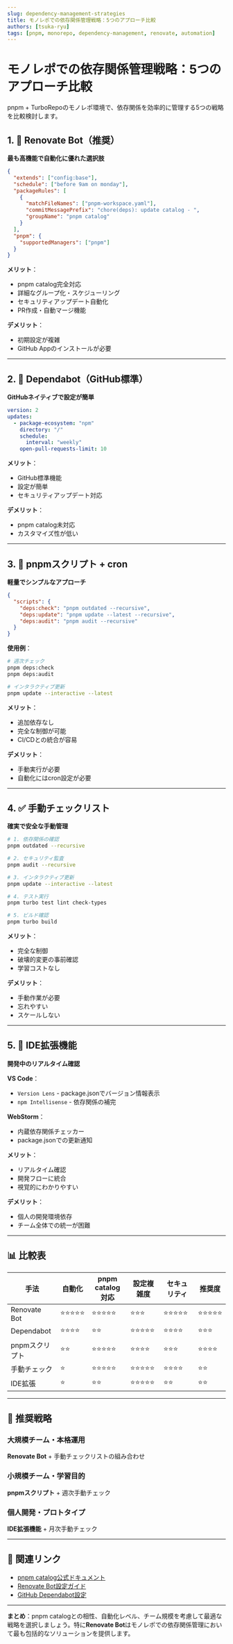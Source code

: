 ```yaml
---
slug: dependency-management-strategies
title: モノレポでの依存関係管理戦略：5つのアプローチ比較
authors: [tsuka-ryu]
tags: [pnpm, monorepo, dependency-management, renovate, automation]
---
```


# モノレポでの依存関係管理戦略：5つのアプローチ比較

pnpm + TurboRepoのモノレポ環境で、依存関係を効率的に管理する5つの戦略を比較検討します。

## 1. 🤖 Renovate Bot（推奨）

**最も高機能で自動化に優れた選択肢**

```json title=".github/renovate.json"
{
  "extends": ["config:base"],
  "schedule": ["before 9am on monday"],
  "packageRules": [
    {
      "matchFileNames": ["pnpm-workspace.yaml"],
      "commitMessagePrefix": "chore(deps): update catalog - ",
      "groupName": "pnpm catalog"
    }
  ],
  "pnpm": {
    "supportedManagers": ["pnpm"]
  }
}
```

**メリット**：
- pnpm catalog完全対応
- 詳細なグループ化・スケジューリング
- セキュリティアップデート自動化
- PR作成・自動マージ機能

**デメリット**：
- 初期設定が複雑
- GitHub Appのインストールが必要

---

## 2. 🔧 Dependabot（GitHub標準）

**GitHubネイティブで設定が簡単**

```yaml title=".github/dependabot.yml"
version: 2
updates:
  - package-ecosystem: "npm"
    directory: "/"
    schedule:
      interval: "weekly"
    open-pull-requests-limit: 10
```

**メリット**：
- GitHub標準機能
- 設定が簡単
- セキュリティアップデート対応

**デメリット**：
- pnpm catalog未対応
- カスタマイズ性が低い

---

## 3. 📜 pnpmスクリプト + cron

**軽量でシンプルなアプローチ**

```json title="package.json"
{
  "scripts": {
    "deps:check": "pnpm outdated --recursive",
    "deps:update": "pnpm update --latest --recursive",
    "deps:audit": "pnpm audit --recursive"
  }
}
```

**使用例**：
```bash
# 週次チェック
pnpm deps:check
pnpm deps:audit

# インタラクティブ更新
pnpm update --interactive --latest
```

**メリット**：
- 追加依存なし
- 完全な制御が可能
- CI/CDとの統合が容易

**デメリット**：
- 手動実行が必要
- 自動化にはcron設定が必要

---

## 4. ✅ 手動チェックリスト

**確実で安全な手動管理**

```bash title="週次メンテナンスチェックリスト"
# 1. 依存関係の確認
pnpm outdated --recursive

# 2. セキュリティ監査
pnpm audit --recursive

# 3. インタラクティブ更新
pnpm update --interactive --latest

# 4. テスト実行
pnpm turbo test lint check-types

# 5. ビルド確認
pnpm turbo build
```

**メリット**：
- 完全な制御
- 破壊的変更の事前確認
- 学習コストなし

**デメリット**：
- 手動作業が必要
- 忘れやすい
- スケールしない

---

## 5. 🔌 IDE拡張機能

**開発中のリアルタイム確認**

**VS Code**：
- `Version Lens` - package.jsonでバージョン情報表示
- `npm Intellisense` - 依存関係の補完

**WebStorm**：
- 内蔵依存関係チェッカー
- package.jsonでの更新通知

**メリット**：
- リアルタイム確認
- 開発フローに統合
- 視覚的にわかりやすい

**デメリット**：
- 個人の開発環境依存
- チーム全体での統一が困難

---

## 📊 比較表

| 手法 | 自動化 | pnpm catalog対応 | 設定複雑度 | セキュリティ | 推奨度 |
|------|--------|------------------|------------|-------------|--------|
| Renovate Bot | ⭐⭐⭐⭐⭐ | ⭐⭐⭐⭐⭐ | ⭐⭐⭐ | ⭐⭐⭐⭐⭐ | ⭐⭐⭐⭐⭐ |
| Dependabot | ⭐⭐⭐⭐ | ⭐⭐ | ⭐⭐⭐⭐⭐ | ⭐⭐⭐⭐ | ⭐⭐⭐ |
| pnpmスクリプト | ⭐⭐ | ⭐⭐⭐⭐⭐ | ⭐⭐⭐⭐ | ⭐⭐⭐ | ⭐⭐⭐⭐ |
| 手動チェック | ⭐ | ⭐⭐⭐⭐⭐ | ⭐⭐⭐⭐⭐ | ⭐⭐⭐⭐ | ⭐⭐ |
| IDE拡張 | ⭐ | ⭐⭐ | ⭐⭐⭐⭐⭐ | ⭐⭐ | ⭐⭐ |

---

## 🎯 推奨戦略

### 大規模チーム・本格運用
**Renovate Bot** + 手動チェックリストの組み合わせ

### 小規模チーム・学習目的
**pnpmスクリプト** + 週次手動チェック

### 個人開発・プロトタイプ
**IDE拡張機能** + 月次手動チェック

---

## 🔗 関連リンク

- [pnpm catalog公式ドキュメント](https://pnpm.io/catalogs)
- [Renovate Bot設定ガイド](https://docs.renovatebot.com/)
- [GitHub Dependabot設定](https://docs.github.com/en/code-security/dependabot)

---

**まとめ**：pnpm catalogとの相性、自動化レベル、チーム規模を考慮して最適な戦略を選択しましょう。特に**Renovate Bot**はモノレポでの依存関係管理において最も包括的なソリューションを提供します。
